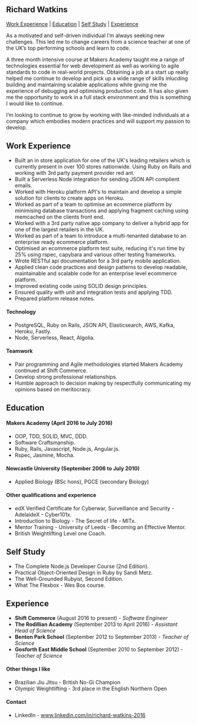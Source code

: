 ## Richard Watkins

[Work Experience](#WorkExperience) | [Education](#Education) | [Self Study](#SelfStudy) | [Experience](#Experience)

As a motivated and self-driven individual I’m always seeking new challenges. This led me to change careers from a science teacher at one of the UK’s top performing schools and learn to code.
 
A three month intensive course at Makers Academy taught me a range of technologies essential for web development as well as working to agile standards to code in real-world projects. Obtaining a job at a start up really helped me continue to develop and pick up a wide range of skills inlucding building and maintaining scalable applications while giving me the experience of debugging and optimising production code. It has also given me the opportunity to work in a full stack environment and this is something I would like to continue.
 
I’m looking to continue to grow by working with like-minded individuals at a company which embodies modern practices and will support my passion to develop.

## <a name="WorkExperience">Work Experience</a>

- Built an in store application for one of the UK's leading retailers which is currently present in over 100 stores nationwide. Using Ruby on Rails and working with 3rd party payment provider red ant.
- Built a Serverless Node integration for sending JSON API complient emails.
- Worked with Heroku platform API's to maintain and develop a simple solution for clients to create apps on Heroku.
- Worked as part of a team to optimise an ecommerce platform by minimising database transactions and applying fragment caching using memcached on the clients front end.
- Worked with a 3rd party native app company to deliver a hybrid app for one of the largest retailers in the UK.
- Worked as part of a team to introduce a multi-tenanted database to an enterprise ready ecommerce platform.
- Optimised an ecommerce platform test suite, reducing it's run time by 25% using rspec, capybara and various other testing frameworks.
- Wrote RESTful api documentation for a 3rd party mobile application.
- Applied clean code practices and design patterns to develop readable, maintainable and scalable code for an enterprise level ecommerce platform.
- Improved existing code using SOLID design principles.
- Ensured quality with unit and integration tests and applying TDD.
- Prepared platform release notes.

#### Technology

-	PostgreSQL, Ruby on Rails, JSON API, Elasticsearch, AWS, Kafka, Heroku, Fastly.
- Node, Serverless, React, Algolia.

#### Teamwork

- Pair programming and Agile methodologies started Makers Academy continued at Shift Commerce.
- Develop strong professional relationships.
- Humble approach to decision making by respectfully communicating my opinions based on meritocracy.

## <a name="Education">Education</a>

#### Makers Academy (April 2016 to July 2016)

- OOP, TDD, SOLID, MVC, DDD.
- Software Craftsmanship.
- Ruby, Rails, Javascript, Node.js, Angular.js.
- Rspec, Jasmine, Mocha.

#### Newcastle University (September 2006 to July 2010)

- Applied Biology (BSc hons), PGCE (secondary Biology)

#### Other qualifications and experience

- edX Verified Certificate for Cyberwar, Surveillance and Security - AdelaideX -  Cyber101x.
- Introduction to Biology - The Secret of life - MITx.
- Mentor Training - University  of Leeds - Becoming an Effective Mentor.
- British Weightlifting Level one Coach.

## <a name="SelfStudy">Self Study</a>

- The Complete Node.js Developer Course (2nd Edition).
- Practical Object-Oriented Design in Ruby by Sandi Metz.
- The Well-Grounded Rubyist, Second Edition.
- What The Flexbox - Wes Bos course.

## <a name="Experience">Experience</a>

- **Shift Commerce** (August 2016 to present) - *Software Engineer*
- **The Rodillian Academy** (September 2013 to April 2016) - *Assistant Head of Science*  
- **Benton Park School** (September 2012 to September 2013) - *Teacher of Science*     
- **Gosforth East Middle School** (September 2010 to September 2012) - *Teacher of Science*

#### Other things I like

- Brazilian Jiu Jitsu - British No-Gi Champion 
- Olympic Weightlifting - 3rd place in the English Northern Open

#### Contact

- LinkedIn - www.linkedin.com/in/richard-watkins-2016
